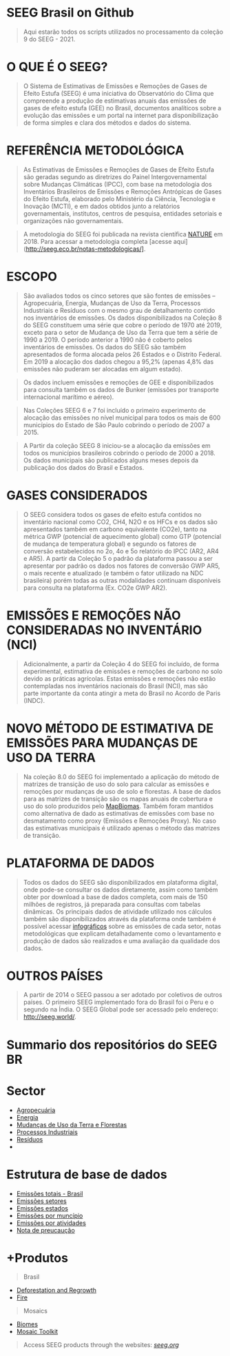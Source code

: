 # SEEG Brasil on Github

> Aqui estarão todos os scripts utilizados no processamento da coleção 9 do SEEG - 2021. 

# O QUE É O SEEG?

> O Sistema de Estimativas de Emissões e Remoções de Gases de Efeito Estufa (SEEG) é uma iniciativa do Observatório do Clima que compreende a produção de estimativas anuais das emissões de gases de efeito estufa (GEE) no Brasil, documentos analíticos sobre a evolução das emissões e um portal na internet para disponibilização de forma simples e clara dos métodos e dados do sistema.

# REFERÊNCIA METODOLÓGICA

> As Estimativas de Emissões e Remoções de Gases de Efeito Estufa são geradas segundo as diretrizes do Painel Intergovernamental sobre Mudanças Climáticas (IPCC), com base na metodologia dos Inventários Brasileiros de Emissões e Remoções Antrópicas de Gases do Efeito Estufa, elaborado pelo Ministério da Ciência, Tecnologia e Inovação (MCTI), e em dados obtidos junto a relatórios governamentais, institutos, centros de pesquisa, entidades setoriais e organizações não governamentais.

> A metodologia do SEEG foi publicada na revista científica [NATURE](https://www.nature.com/articles/sdata201845) em 2018. Para acessar a metodologia completa [acesse aqui](http://seeg.eco.br/notas-metodologicas/].

# ESCOPO

> São avaliados todos os cinco setores que são fontes de emissões – Agropecuária, Energia, Mudanças de Uso da Terra, Processos Industriais e Resíduos com o mesmo grau de detalhamento contido nos inventários de emissões. Os dados disponibilizados na Coleção 8 do SEEG constituem uma série que cobre o período de 1970 até 2019, exceto para o setor de Mudança de Uso da Terra que tem a série de 1990 a 2019. O período anterior a 1990 não é coberto pelos inventários de emissões. Os dados do SEEG são também apresentados de forma alocada pelos 26 Estados e o Distrito Federal. Em 2019 a alocação dos dados chegou a 95,2% (apenas 4,8% das emissões não puderam ser alocadas em algum estado).

> Os dados incluem emissões e remoções de GEE e disponibilizados para consulta também os dados de Bunker (emissões por transporte internacional marítimo e aéreo).

> Nas Coleções SEEG 6 e 7 foi incluído o primeiro experimento de alocação das emissões no nível municipal para todos os mais de 600 municípios do Estado de São Paulo cobrindo o período de 2007 a 2015.

> A Partir da coleção SEEG 8 iniciou-se a alocação da emissões em todos os municípios brasileiros cobrindo o período de 2000 a 2018. Os dados municipais são publicados alguns meses depois da publicação dos dados do Brasil e Estados.

# GASES CONSIDERADOS

> O SEEG considera todos os gases de efeito estufa contidos no inventário nacional como CO2, CH4, N2O e os HFCs e os dados são apresentados também em carbono equivalente (CO2e), tanto na métrica GWP (potencial de aquecimento global) como GTP (potencial de mudança de temperatura global) e segundo os fatores de conversão estabelecidos no 2o, 4o e 5o relatório do IPCC (AR2, AR4 e AR5). A partir da Coleção 5 o padrão da plataforma passou a ser apresentar por padrão os dados nos fatores de conversão GWP AR5, o mais recente e atualizado (e também o fator utilizado na NDC brasileira) porém todas as outras modalidades continuam disponíveis para consulta na plataforma (Ex. CO2e GWP AR2).

# EMISSÕES E REMOÇÕES NÃO CONSIDERADAS NO INVENTÁRIO (NCI)

> Adicionalmente, a partir da Coleção 4 do SEEG foi incluído, de forma experimental, estimativa de emissões e remoções de carbono no solo devido as práticas agrícolas. Estas emissões e remoções não estão contempladas nos inventários nacionais do Brasil (NCI), mas são parte importante da conta atingir a meta do Brasil no Acordo de Paris (INDC).

# NOVO MÉTODO DE ESTIMATIVA DE EMISSÕES PARA MUDANÇAS DE USO DA TERRA

> Na coleção 8.0 do SEEG foi implementado a aplicação do método de matrizes de transição de uso do solo para calcular as emissões e remoções por mudanças de uso de solo e florestas. A base de dados para as matrizes de transição são os mapas anuais de cobertura e uso do solo produzidos pelo [MapBiomas](https://mapbiomas.org/). Também foram mantidos como alternativa de dado as estimativas de emissões com base no desmatamento como proxy (Emissões e Remoções Proxy). No caso das estimativas municipais é utilizado apenas o método das matrizes de transição.

# PLATAFORMA DE DADOS

> Todos os dados do SEEG são disponibilizados em plataforma digital, onde pode-se consultar os dados diretamente, assim como também obter por download a base de dados completa, com mais de 150 milhões de registros, já preparada para consultas com tabelas dinâmicas. Os principais dados de atividade utilizado nos cálculos também são disponibilizados através da plataforma onde também é possível acessar [infográficos](http://seeg.eco.br/infograficos) sobre as emissões de cada setor, notas metodológicas que explicam detalhadamente como o levantamento e produção de dados são realizados e uma avaliação da qualidade dos dados.


# OUTROS PAÍSES

> A partir de 2014 o SEEG passou a ser adotado por coletivos de outros países. O primeiro SEEG implementado fora do Brasil foi o Peru e o segundo na Índia. O SEEG Global pode ser acessado pelo endereço: http://seeg.world/.



# Summario dos repositórios do SEEG BR

# Sector
* [Agropecuária]()
* [Energia]()
* [Mudanças de Uso da Terra e Florestas]()
* [Processos Industriais]()
* [Resíduos]()
* 
# Estrutura de base de dados 
* [Emissões totais - Brasil ]() 
* [Emissões setores]() 
* [Emissões estados]() 
* [Emissões por muncípio]() 
* [Emissões por atividades]() 
* [Nota de preucaução]() 

# +Produtos 
> Brasil
* [Deforestation and Regrowth](https://github.com/SEEG-Brazil/deforestation-and-regrowth)
* [Fire](https://github.com/mapbiomas-brazil/fire)

> Mosaics
* [Biomes](https://github.com/mapbiomas-brazil/mosaics/tree/master/biomes)
* [Mosaic Toolkit](https://github.com/mapbiomas-brazil/mosaic-toolkit)

> Access SEEG products through the websites: *[seeg.org](https://seeg.eco.br)*
